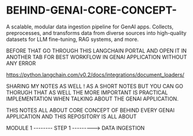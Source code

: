 # BEHIND-GENAI-CORE-CONCEPT-
A scalable, modular data ingestion pipeline for GenAI apps. Collects, preprocesses, and transforms data from diverse sources into high-quality datasets for LLM fine-tuning, RAG systems, and more.

BEFORE THAT GO THROUGH THIS LANGCHAIN PORTAL AND OPEN IT IN ANOTHER TAB FOR BEST WORKFLOW IN GENAI APPLICATION WITHOUT ANY ERROR 



https://python.langchain.com/v0.2/docs/integrations/document_loaders/

SHARING MY NOTES AS WELL ! AS A SHORT NOTES BUT YOU CAN GO THORUGH THAT AS WELL THE MORE IMPORTANT IS PRACTICAL IMPLEMENTATION  WHEN TALKING ABOUT THE GENAI APPLICATION.

THIS NOTES ALL ABOUT CORE CONCEPT OF BEHIND EVERY GENAI APPLICATION 
AND THIS REPOSITORY IS ALL ABOUT
 
MODULE 1 --------
STEP 1 ---------> DATA INGESTION 
